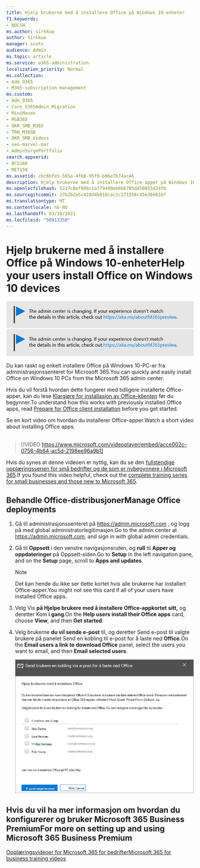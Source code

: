 ```yaml
---
title: Hjelp brukerne med å installere Office på Windows 10-enheter
f1.keywords:
- NOCSH
ms.author: sirkkuw
author: Sirkkuw
manager: scotv
audience: Admin
ms.topic: article
ms.service: o365-administration
localization_priority: Normal
ms.collection:
- Adm_O365
- M365-subscription-management
ms.custom:
- Adm_O365
- Core_O365Admin_Migration
- MiniMaven
- MSB365
- OKR_SMB_M365
- TRN_M365B
- OKR_SMB_Videos
- seo-marvel-mar
- AdminSurgePortfolio
search.appverid:
- BCS160
- MET150
ms.assetid: cbc6bfe5-565a-4fb8-95f0-b06e7b74ac46
description: Hjelp brukerne med å installere Office-apper på Windows 10-enheter og enkelt installere Office på Windows 10-PC-er fra administrasjonssenteret for Microsoft 365.
ms.openlocfilehash: 5337c8ef008c1af79490eb6b6705d450055d24fb
ms.sourcegitcommit: 27b2b2e5c41934b918cac2c171556c45e36661bf
ms.translationtype: MT
ms.contentlocale: nb-NO
ms.lasthandoff: 03/19/2021
ms.locfileid: "50913350"
---
```

# <a name="help-your-users-install-office-on-windows-10-devices"></a><span data-ttu-id="effeb-103">Hjelp brukerne med å installere Office på Windows 10-enheter</span><span class="sxs-lookup"><span data-stu-id="effeb-103">Help your users install Office on Windows 10 devices</span></span>

<span data-ttu-id="effeb-104">[![Etikett for å gi deg beskjed om at administrasjonssenteret endres. Du finner mer informasjon på aka.ms/aboutM365preview.](../media/m365admincenterchanging.png)](/office365/admin/microsoft-365-admin-center-preview)</span><span class="sxs-lookup"><span data-stu-id="effeb-104">[![Label to let you know the admin center is changing and you can find more details at aka.ms/aboutM365preview.](../media/m365admincenterchanging.png)](/office365/admin/microsoft-365-admin-center-preview)</span></span>

<span data-ttu-id="effeb-105">Du kan raskt og enkelt installere Office på Windows 10-PC-er fra administrasjonssenteret for Microsoft 365.</span><span class="sxs-lookup"><span data-stu-id="effeb-105">You can quickly and easily install Office on Windows 10 PCs from the Microsoft 365 admin center.</span></span>
  
<span data-ttu-id="effeb-106">Hvis du vil forstå hvordan dette fungerer med tidligere installerte Office-apper, kan du lese [Klargjøre for installasjon av Office-klienten](prepare-for-office-client-deployment.md) før du begynner.</span><span class="sxs-lookup"><span data-stu-id="effeb-106">To understand how this works with previously installed Office apps, read [Prepare for Office client installation](prepare-for-office-client-deployment.md) before you get started.</span></span>

<span data-ttu-id="effeb-107">Se en kort video om hvordan du installerer Office-apper.</span><span class="sxs-lookup"><span data-stu-id="effeb-107">Watch a short video about installing Office apps.</span></span><br><br>

> [!VIDEO https://www.microsoft.com/videoplayer/embed/acce002c-0756-4b64-ac5d-2198ee96a9b1] 

<span data-ttu-id="effeb-108">Hvis du synes at denne videoen er nyttig, kan du se den [fullstendige opplæringsserien for små bedrifter og de som er nybegynnere i Microsoft 365](https://support.microsoft.com/office/6ab4bbcd-79cf-4000-a0bd-d42ce4d12816).</span><span class="sxs-lookup"><span data-stu-id="effeb-108">If you found this video helpful, check out the [complete training series for small businesses and those new to Microsoft 365](https://support.microsoft.com/office/6ab4bbcd-79cf-4000-a0bd-d42ce4d12816).</span></span>

## <a name="manage-office-deployments"></a><span data-ttu-id="effeb-109">Behandle Office-distribusjoner</span><span class="sxs-lookup"><span data-stu-id="effeb-109">Manage Office deployments</span></span>

1. <span data-ttu-id="effeb-110">Gå til administrasjonssenteret på <a href="https://go.microsoft.com/fwlink/p/?linkid=2024339" target="_blank">https://admin.microsoft.com</a> , og logg på med global administratorlegitimasjon.</span><span class="sxs-lookup"><span data-stu-id="effeb-110">Go to the admin center at <a href="https://go.microsoft.com/fwlink/p/?linkid=2024339" target="_blank">https://admin.microsoft.com</a>, and sign in with global admin credentials.</span></span> 

2. <span data-ttu-id="effeb-111">Gå til **Oppsett** i den venstre navigasjonsruten, og **rull** til **Apper og oppdateringer** på Oppsett-siden.</span><span class="sxs-lookup"><span data-stu-id="effeb-111">Go to **Setup** in the left navigation pane, and on the **Setup** page, scroll to **Apps and updates**.</span></span>
    > [!NOTE]
    > <span data-ttu-id="effeb-112">Det kan hende du ikke ser dette kortet hvis alle brukerne har installert Office-apper.</span><span class="sxs-lookup"><span data-stu-id="effeb-112">You might not see this card if all of your  users have installed Office apps.</span></span>
  
3. <span data-ttu-id="effeb-113">Velg Vis **på Hjelpe brukere med å installere Office-appkortet** **sitt,** og deretter Kom **i gang**.</span><span class="sxs-lookup"><span data-stu-id="effeb-113">On the **Help users install their Office apps** card, choose **View**, and then **Get started**.</span></span>
    
4. <span data-ttu-id="effeb-114">Velg brukerne **du vil sende e-post** til, og deretter Send e-post til valgte brukere på panelet Send en kobling til e-post for å laste ned **Office.**</span><span class="sxs-lookup"><span data-stu-id="effeb-114">On the **Email users a link to download Office** panel, select the users you want to email, and then **Email selected users**.</span></span>

   ![Velg brukere som skal sende e-post med nedlastingskoblingen for Office.](../media/sendemailtousers.png)

## <a name="for-more-on-setting-up-and-using-microsoft-365-business-premium"></a><span data-ttu-id="effeb-116">Hvis du vil ha mer informasjon om hvordan du konfigurerer og bruker Microsoft 365 Business Premium</span><span class="sxs-lookup"><span data-stu-id="effeb-116">For more on setting up and using Microsoft 365 Business Premium</span></span>

[<span data-ttu-id="effeb-117">Opplæringsvideoer for Microsoft 365 for bedrifter</span><span class="sxs-lookup"><span data-stu-id="effeb-117">Microsoft 365 for business training videos</span></span>](https://support.microsoft.com/office/6ab4bbcd-79cf-4000-a0bd-d42ce4d12816)